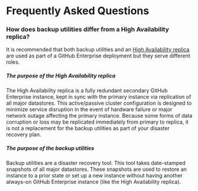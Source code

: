 # Frequently Asked Questions

### How does backup utilities differ from a High Availability replica?
It is recommended that both backup utilities and an [High Availability replica][1]
are used as part of a GitHub Enterprise deployment but they serve different roles.

##### The purpose of the High Availability replica
The High Availability replica is a fully redundant secondary GitHub Enterprise
instance, kept in sync with the primary instance via replication of all major
datastores. This active/passive cluster configuration is designed to minimize
service disruption in the event of hardware failure or major network outage
affecting the primary instance. Because some forms of data corruption or loss may
be replicated immediately from primary to replica, it is not a replacement for
the backup utilities as part of your disaster recovery plan.

##### The purpose of the backup utilities
Backup utilities are a disaster recovery tool. This tool takes date-stamped
snapshots of all major datastores. These snapshots are used to restore an instance
to a prior state or set up a new instance without having another always-on GitHub
Enterprise instance (like the High Availability replica).

[1]: https://help.github.com/enterprise/admin/guides/installation/high-availability-cluster-configuration/
